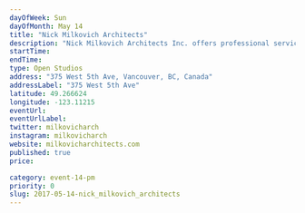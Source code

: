 ```yaml
---
dayOfWeek: Sun
dayOfMonth: May 14
title: "Nick Milkovich Architects"
description: "Nick Milkovich Architects Inc. offers professional services in architecture and interior design, urban design, planning, and programming to all levels of government, institutions, corporations, developers and private clients. One of the driving forces behind Nick Milkovich Architects Inc. is a desire to bring lasting contributions to the art of building, knowing each new addition to a place, no matter how small or large, is going to be a permanent addition that will in turn influence the next contribution. Architectural models and drawings will be on display. Our joint open concept studios allow visitors to see actual working spaces and collaborative areas of both firms.<br> <br> Refreshments will be provided. Door code is 4403 (under Hapa) and will allow elevator access once buzzed in. Entrance will be via Level 4, Unit 403."
startTime: 
endTime: 
type: Open Studios
address: "375 West 5th Ave, Vancouver, BC, Canada"
addressLabel: "375 West 5th Ave"
latitude: 49.266624
longitude: -123.11215
eventUrl: 
eventUrlLabel: 
twitter: milkovicharch
instagram: milkovicharch
website: milkovicharchitects.com
published: true
price: 

category: event-14-pm
priority: 0
slug: 2017-05-14-nick_milkovich_architects
---
```

